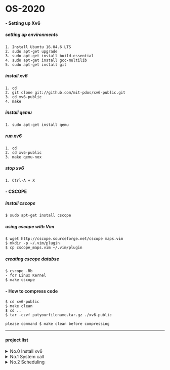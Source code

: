 # OS-2020

#### - Setting up Xv6

##### setting up environments
    1. Install Ubuntu 16.04.6 LTS
    2. sudo apt-get upgrade
    3. sudo apt-get install build-essential
    4. sudo apt-get install gcc-multilib
    5. sudo apt-get install git
    
##### install xv6
    1. cd
    2. git clone git://github.com/mit-pdos/xv6-public.git
    3. cd xv6-public
    4. make
    
##### install qemu 
    1. sudo apt-get install qemu
    
##### run xv6
    1. cd
    2. cd xv6-public
    3. make qemu-nox
    
##### stop xv6
    1. Ctrl-A + X
   
#### - CSCOPE

##### install cscope
    $ sudo apt-get install cscope
    
##### using cscope with Vim
    $ wget http://cscope.sourceforge.net/cscope maps.vim
    $ mkdir -p ~/.vim/plugin
    $ cp cscope_maps.vim ~/.vim/plugin
    
##### creating cscope databse
    $ cscope -Rb
    - for Linux Kernel
    $ make cscope

#### - How to compress code
    
    $ cd xv6-public
    $ make clean
    $ cd ..
    $ tar -czvf putyourfilename.tar.gz ./xv6-public
    
    please command $ make clean before compressing
    
--- 
#### project list   
<details>
    <summary>No.0 Install xv6</summary>  
  Print student ID and name in the xv6 boot message
</details>
<details>
    <summary>No.1 System call</summary>  
  Make system call that returns the value of a counter which is incremented every time any process calls the read() system       call. Also make user program for testing.
   
</details>
<details>
    <summary>No.2 Scheduling</summary>
  1. Implement system calls related to process priority (setnice, getnice, ps)<br>        
     2. Implement priority-based scheduler on xv6
</details>

